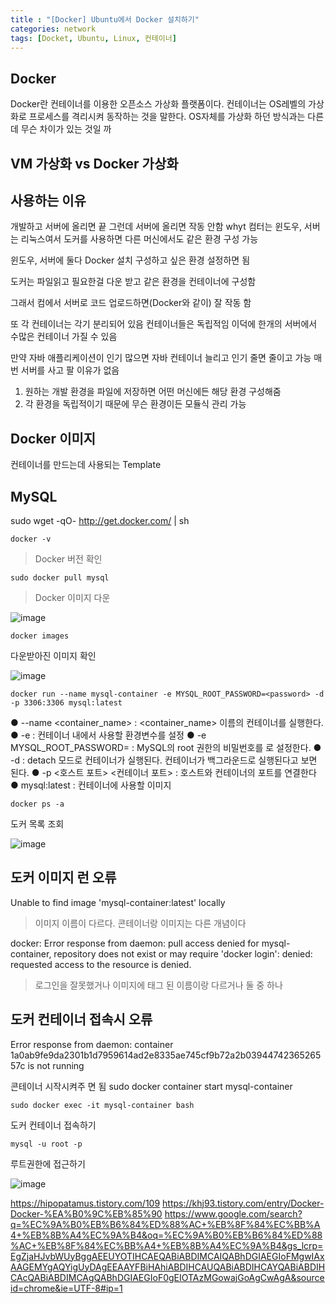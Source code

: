 ```yaml
---
title : "[Docker] Ubuntu에서 Docker 설치하기"
categories: network
tags: [Docket, Ubuntu, Linux, 컨테이너]
---
```


## Docker
Docker란 컨테이너를 이용한 오픈소스 가상화 플랫폼이다. 
컨테이너는 OS레벨의 가상화로 프로세스를 격리시켜 동작하는 것을 말한다. OS자체를 가상화 하던 방식과는 다른데 무슨 차이가 있는 것일 까

## VM 가상화 vs Docker 가상화



## 사용하는 이유
개발하고 서버에 올리면 끝
그런데 서버에 올리면 작동 안함
whyt 컴터는 윈도우, 서버는 리눅스여서
도커를 사용하면 다른 머신에서도 같은 환경 구성 가능

윈도우, 서버에 둘다 Docker 설치
구성하고 싶은 환경 설정하면 됨

도커는 파일읽고 필요한걸 다운 받고
같은 환경을 컨테이너에 구성함

그래서 컴에서 서버로 코드 업로드하면(Docker와 같이) 잘 작동 함


또 각 컨테이너는 각기 분리되어 있음
컨테이너들은 독립적임
이덕에 한개의 서버에서 수많은 컨테이너 가질 수 있음

만약 자바 애플리케이션이 인기 많으면 자바 컨테이너 늘리고 인기 줄면 줄이고 가능
매번 서버를 사고 팔 이유가 없음


1. 원하는 개발 환경을 파일에 저장하면 어떤 머신에든 해당 환경 구성해줌
2. 각 환경을 독립적이기 때문에 무슨 환경이든 모듈식 관리 가능

## Docker 이미지
컨테이너를 만드는데 사용되는 Template


## MySQL

sudo wget -qO- http://get.docker.com/ | sh

```
docker -v
```
> Docker 버전 확인


```
sudo docker pull mysql
```
> Docker 이미지 다운

![image](https://github.com/mohitto55/Blog_Images/assets/154340583/5c72a46d-5327-48a0-bfbe-c5e80a298495)

```
docker images
```
다운받아진 이미지 확인

![image](https://github.com/mohitto55/mohitto55.github.io/assets/64449571/2bd321ec-4107-480c-ab6f-6987f1401fd8)

```
docker run --name mysql-container -e MYSQL_ROOT_PASSWORD=<password> -d -p 3306:3306 mysql:latest
```
● --name <container_name> : <container_name> 이름의 컨테이너를 실행한다.
● -e : 컨테이너 내에서 사용할 환경변수를 설정
● -e MYSQL_ROOT_PASSWORD=<password> : MySQL의 root 권한의 비밀번호를 <password>로 설정한다.
● -d : detach 모드로 컨테이너가 실행된다. 컨테이너가 백그라운드로 실행된다고 보면 된다.
● -p <호스트 포트> <컨테이너 포트> : 호스트와 컨테이너의 포트를 연결한다
● mysql:latest : 컨테이너에 사용할 이미지

```
docker ps -a
```
도커 목록 조회

![image](https://github.com/mohitto55/mohitto55.github.io/assets/64449571/c333d5b9-6317-44e8-ae13-b4698f63f1be)

## 도커 이미지 런 오류
Unable to find image 'mysql-container:latest' locally
> 이미지 이름이 다르다.
> 콘테이너랑 이미지는 다른 개념이다

docker: Error response from daemon: pull access denied for mysql-container, repository does not exist or may require 'docker login': denied: requested access to the resource is denied.
> 로그인을 잘못했거나 이미지에 태그 된 이름이랑 다르거나 둘 중 하나 

## 도커 컨테이너 접속시 오류
Error response from daemon: container 1a0ab9fe9da2301b1d7959614ad2e8335ae745cf9b72a2b0394474236526557c is not running

콘테이너 시작시켜주 면 됨
sudo docker container start mysql-container

```
sudo docker exec -it mysql-container bash
```
도커 컨테이너 접속하기

```
mysql -u root -p
```
루트권한에 접근하기

![image](https://github.com/mohitto55/mohitto55.github.io/assets/64449571/7d89434e-6c5a-44e6-b812-7794738c5831)


<div class="Reference">
<div class="callout-header"> </div>
<p>
<a href="https://hipopatamus.tistory.com/109">https://hipopatamus.tistory.com/109</a>
<a href="https://khj93.tistory.com/entry/Docker-Docker-%EA%B0%9C%EB%85%90">https://khj93.tistory.com/entry/Docker-Docker-%EA%B0%9C%EB%85%90</a>
<a href="https://www.google.com/search?q=%EC%9A%B0%EB%B6%84%ED%88%AC+%EB%8F%84%EC%BB%A4+%EB%8B%A4%EC%9A%B4&oq=%EC%9A%B0%EB%B6%84%ED%88%AC+%EB%8F%84%EC%BB%A4+%EB%8B%A4%EC%9A%B4&gs_lcrp=EgZjaHJvbWUyBggAEEUYOTIHCAEQABiABDIMCAIQABhDGIAEGIoFMgwIAxAAGEMYgAQYigUyDAgEEAAYFBiHAhiABDIHCAUQABiABDIHCAYQABiABDIHCAcQABiABDIMCAgQABhDGIAEGIoF0gEIOTAzMGowajGoAgCwAgA&sourceid=chrome&ie=UTF-8#ip=1">https://www.google.com/search?q=%EC%9A%B0%EB%B6%84%ED%88%AC+%EB%8F%84%EC%BB%A4+%EB%8B%A4%EC%9A%B4&oq=%EC%9A%B0%EB%B6%84%ED%88%AC+%EB%8F%84%EC%BB%A4+%EB%8B%A4%EC%9A%B4&gs_lcrp=EgZjaHJvbWUyBggAEEUYOTIHCAEQABiABDIMCAIQABhDGIAEGIoFMgwIAxAAGEMYgAQYigUyDAgEEAAYFBiHAhiABDIHCAUQABiABDIHCAYQABiABDIHCAcQABiABDIMCAgQABhDGIAEGIoF0gEIOTAzMGowajGoAgCwAgA&sourceid=chrome&ie=UTF-8#ip=1</a>
</p>
</div>